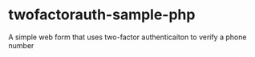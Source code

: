 # twofactorauth-sample-php
A simple web form that uses two-factor authenticaiton to verify a phone number
